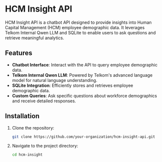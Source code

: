# HCM Insight API

HCM Insight API is a chatbot API designed to provide insights into Human Capital Management (HCM) employee demographic data. It leverages Telkom Internal Qwen LLM and SQLite to enable users to ask questions and retrieve meaningful analytics.

## Features

- **Chatbot Interface**: Interact with the API to query employee demographic data.
- **Telkom Internal Qwen LLM**: Powered by Telkom's advanced language model for natural language understanding.
- **SQLite Integration**: Efficiently stores and retrieves employee demographic data.
- **Custom Queries**: Ask specific questions about workforce demographics and receive detailed responses.

## Installation

1. Clone the repository:
    ```bash
    git clone https://github.com/your-organization/hcm-insight-api.git
    ```
2. Navigate to the project directory:
    ```bash
    cd hcm-insight

